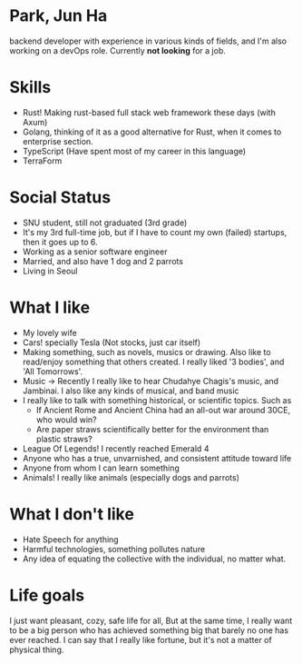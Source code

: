 # Park, Jun Ha
backend developer with experience in various kinds of fields, and I'm also working on a devOps role. Currently **not looking** for a job.

# Skills
- Rust! Making rust-based full stack web framework these days (with Axum)
- Golang, thinking of it as a good alternative for Rust, when it comes to enterprise section.
- TypeScript (Have spent most of my career in this language)
- TerraForm

# Social Status
- SNU student, still not graduated (3rd grade)
- It's my 3rd full-time job, but if I have to count my own (failed) startups, then it goes up to 6.
- Working as a senior software engineer
- Married, and also have 1 dog and 2 parrots
- Living in Seoul

# What I like
- My lovely wife
- Cars! specially Tesla (Not stocks, just car itself)
- Making something, such as novels, musics or drawing. Also like to read/enjoy something that others created. I really liked '3 bodies', and 'All Tomorrows'.
- Music -> Recently I really like to hear Chudahye Chagis's music, and Jambinai. I also like any kinds of musical, and band music
- I really like to talk with something historical, or scientific topics. Such as
  - If Ancient Rome and Ancient China had an all-out war around 30CE, who would win?
  - Are paper straws scientifically better for the environment than plastic straws?
- League Of Legends! I recently reached Emerald 4
- Anyone who has a true, unvarnished, and consistent attitude toward life
- Anyone from whom I can learn something
- Animals! I really like animals (especially dogs and parrots)

# What I don't like
- Hate Speech for anything
- Harmful technologies, something pollutes nature
- Any idea of equating the collective with the individual, no matter what.

# Life goals
I just want pleasant, cozy, safe life for all, But at the same time, I really want to be a big person who has achieved something big that barely no one has ever reached. I can say that I really like fortune, but it's not a matter of physical thing.


